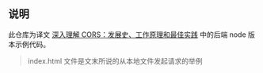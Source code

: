 ## 说明

此仓库为译文 [深入理解 CORS：发展史、工作原理和最佳实践](https://juejin.cn/post/6965042086467633166) 中的后端 node 版本示例代码。

> index.html 文件是文末所说的从本地文件发起请求的举例
